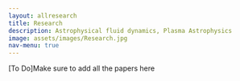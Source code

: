 ```yaml
---
layout: allresearch
title: Research
description: Astrophysical fluid dynamics, Plasma Astrophysics
image: assets/images/Research.jpg
nav-menu: true
---
```


[To Do]Make sure to add all the papers here